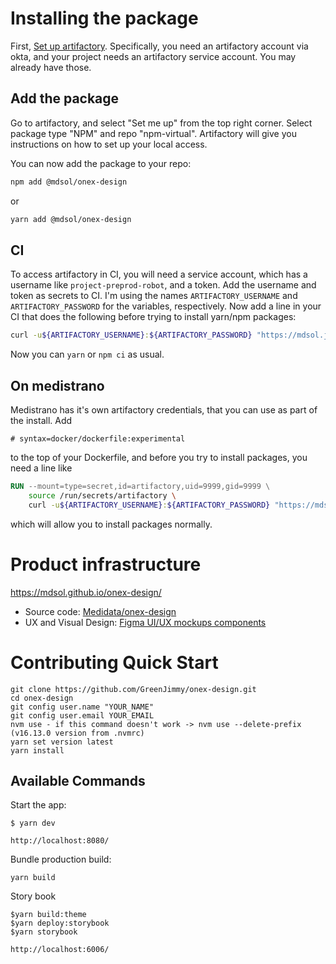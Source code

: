 # Installing the package

First, [Set up artifactory](https://learn.mdsol.com/display/CA/Artifactory+Strategy). Specifically, you need an artifactory account via okta, and your project needs an artifactory service account. You may already have those.

## Add the package

Go to artifactory, and select "Set me up" from the top right corner. Select package type "NPM" and repo "npm-virtual". Artifactory will give you instructions on how to set up your local access.

You can now add the package to your repo:

```sh
npm add @mdsol/onex-design
```

or

```sh
yarn add @mdsol/onex-design
```

## CI

To access artifactory in CI, you will need a service account, which has a username like `project-preprod-robot`, and a token. Add the username and token as secrets to CI. I'm using the names `ARTIFACTORY_USERNAME` and `ARTIFACTORY_PASSWORD` for the variables, respectively. Now add a line in your CI that does the following before trying to install yarn/npm packages:

```sh
curl -u${ARTIFACTORY_USERNAME}:${ARTIFACTORY_PASSWORD} "https://mdsol.jfrog.io/mdsol/api/npm/npm-virtual/auth/mdsol" > ./.npmrc
```

Now you can `yarn` or `npm ci` as usual.

## On medistrano

Medistrano has it's own artifactory credentials, that you can use as part of the install. Add

```
# syntax=docker/dockerfile:experimental
```

to the top of your Dockerfile, and before you try to install packages, you need a line like

```dockerfile
RUN --mount=type=secret,id=artifactory,uid=9999,gid=9999 \
    source /run/secrets/artifactory \
    curl -u${ARTIFACTORY_USERNAME}:${ARTIFACTORY_PASSWORD} "https://mdsol.jfrog.io/mdsol/api/npm/npm-virtual/auth/mdsol" > ./.npmrc
```

which will allow you to install packages normally.

# Product infrastructure

<https://mdsol.github.io/onex-design/>

- Source code: [Medidata/onex-design](https://github.com/GreenJimmy/onex-design)
- UX and Visual Design: [Figma UI/UX mockups components](https://design.medidata.com)

# Contributing Quick Start

    git clone https://github.com/GreenJimmy/onex-design.git
    cd onex-design
    git config user.name "YOUR_NAME"
    git config user.email YOUR_EMAIL
    nvm use - if this command doesn't work -> nvm use --delete-prefix (v16.13.0 version from .nvmrc)
    yarn set version latest
    yarn install

## Available Commands

Start the app:

    $ yarn dev

    http://localhost:8080/

Bundle production build:

    yarn build

Story book

    $yarn build:theme
    $yarn deploy:storybook
    $yarn storybook

    http://localhost:6006/

```

```
